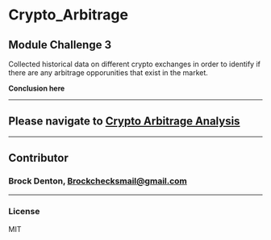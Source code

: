 # Crypto_Arbitrage
Module Challenge 3
---
Collected historical data on different crypto exchanges in order to identify if there are any arbitrage opporunities that exist in the market.

**Conclusion here**

---
## Please navigate to [Crypto Arbitrage Analysis](https://github.com/Brock-Denton/Loan_Qualifier_Application/tree/main/loan_qualifier_app)
---
## Contributor
### Brock Denton, Brockchecksmail@gmail.com 
---
### License 
MIT 
